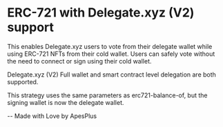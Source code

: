 # ERC-721 with Delegate.xyz (V2) support

This enables Delegate.xyz users to vote from their delegate wallet while using ERC-721 NFTs from their cold wallet. Users can safely vote without the need to connect or sign using their cold wallet.

Delegate.xyz (V2) Full wallet and smart contract level delegation are both supported.

This strategy uses the same parameters as erc721-balance-of, but the signing wallet is now the delegate wallet.

-- Made with Love by ApesPlus
